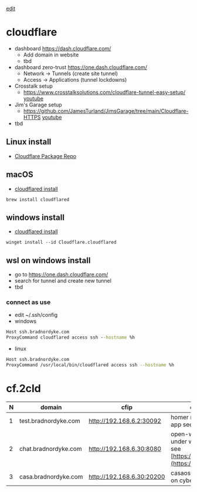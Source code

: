 [edit](https://github.com/2cld/netstack/edit/master/docs/wan/cloudflare/README.md)

# cloudflare
- dashboard https://dash.cloudflare.com/
  - Add domain in website
  - tbd
- dashboard zero-trust https://one.dash.cloudflare.com/
  - Network -> Tunnels (create site tunnel)
  - Access -> Applications (tunnel lockdowns)
- Crosstalk setup
  - https://www.crosstalksolutions.com/cloudflare-tunnel-easy-setup/ [youtube](https://www.youtube.com/watch?v=ZvIdFs3M5ic)
- Jim's Garage setup
  - https://github.com/JamesTurland/JimsGarage/tree/main/Cloudflare-HTTPS [youtube](https://www.youtube.com/watch?v=U8hUNw2E1ZM)
- tbd

## Linux install
- [Cloudflare Package Repo](https://pkg.cloudflare.com/)

## macOS
- [cloudflared install](https://developers.cloudflare.com/cloudflare-one/connections/connect-networks/downloads/)
```
brew install cloudflared
```

## windows install
- [cloudflared install](https://developers.cloudflare.com/cloudflare-one/connections/connect-networks/downloads/)
```
winget install --id Cloudflare.cloudflared
```

## wsl on windows install
- go to https://one.dash.cloudflare.com/
- search for tunnel and create new tunnel
- tbd
### connect as use
- edit ~/.ssh/config
- windows
```cmd
Host ssh.bradnordyke.com
ProxyCommand cloudflared access ssh --hostname %h
```
- linux
```bash
Host ssh.bradnordyke.com
ProxyCommand /usr/local/bin/cloudflared access ssh --hostname %h
```

# cf.2cld

| N | domain | cfip | description |
| - | ------ | ---- | ----------- |
| 1 | test.bradnordyke.com | http://192.168.6.2:30092 | homer running as truenas app see [tbd]() |
| 2 | chat.bradnordyke.com | http://192.168.6.30:8080 | open-webui running under wsl on cybertruck see [https://ai.2cld.net/docs/](https://ai.2cld.net/docs/) |
| 3 | casa.bradnordyke.com | http://192.168.6.30:20200 | casaos running under wsl on cybertruck see [tbd]() |

